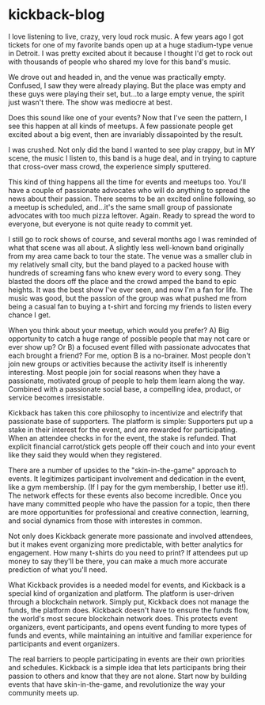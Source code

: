 # kickback-blog

I love listening to live, crazy, very loud rock music. A few years ago I got tickets for one of my favorite bands open up at a huge stadium-type venue in Detroit. I was pretty excited about it because I thought I'd get to rock out with thousands of people who shared my love for this band's music.

We drove out and headed in, and the venue was practically empty. Confused, I saw they were already playing. But the place was empty and these guys were playing their set, but...to a large empty venue, the spirit just wasn't there. The show was mediocre at best.

Does this sound like one of your events? Now that I've seen the pattern, I see this happen at all kinds of meetups. A few passionate people get excited about a big event, then are invariably dissapointed by the result.

I was crushed. Not only did the band I wanted to see play crappy, but in MY scene, the music I listen to, this band is a huge deal, and in trying to capture that cross-over mass crowd, the experience simply sputtered.

This kind of thing happens all the time for events and meetups too. You'll have a couple of passionate advocates who will do anything to spread the news about their passion. There seems to be an excited online following, so a meetup is scheduled, and...it's the same small group of passionate advocates with too much pizza leftover. Again. Ready to spread the word to everyone, but everyone is not quite ready to commit yet.

I still go to rock shows of course, and several months ago I was reminded of what that scene was all about. A slightly less well-known band originally from my area came back to tour the state. The venue was a smaller club in my relatively small city, but the band played  to a packed house with hundreds of screaming fans who knew every word to every song. They blasted the doors off the place and the crowd amped the band to epic heights. It was the best show I've ever seen, and now I'm a fan for life. The music was good, but the passion of the group was what pushed me from being a casual fan to buying a t-shirt and forcing my friends to listen every chance I get. 

When you think about your meetup, which would you prefer? A) Big opportunity to catch a huge range of possible people that may not care or ever show up? Or B) a focused event filled with passionate advocates that each brought a friend? For me, option B is a no-brainer. Most people don't join new groups or activities because the activity itself is inherently interesting. Most people join for social reasons when they have a passionate, motivated group of people to help them learn along the way. Combined with a passionate social base, a compelling idea, product, or service becomes irresistable.

Kickback has taken this core philosophy to incentivize and electrify that passionate base of supporters. The platform is simple: Supporters put up a stake in their interest for the event, and are rewarded for participating. When an attendee checks in for the event, the stake is refunded. That explicit financial carrot/stick gets people off their couch and into your event like they said they would when they registered.

There are a number of upsides to the "skin-in-the-game" approach to events. It legitimizes participant involvement and dedication in the event, like a gym membership. (If I pay for the gym membership, I better use it!). The network effects for these events also become incredible. Once you have many committed people who have the passion for a topic, then there are more opportunities for professional and creative connection, learning, and social dynamics from those with interestes in common. 

Not only does Kickback generate more passionate and involved attendees, but it makes event organizing more predictable, with better analytics for engagement. How many t-shirts do you need to print? If attendees put up money to say they'll be there, you can make a much more accurate prediction of what you'll need.

What Kickback provides is a needed model for events, and Kickback is a special kind of organization and platform. The platform is user-driven through a blockchain network. Simply put, Kickback does not manage the funds, the platform does. Kickback doesn't have to ensure the funds flow, the world's most secure blockchain network does. This protects event organizers, event participants, and opens event funding to more types of funds and events, while maintaining an intuitive and familiar experience for participants and event organizers.

The real barriers to people participating in events are their own priorities and schedules. Kickback is a simple idea that lets participants bring their passion to others and know that they are not alone. Start now by building events that have skin-in-the-game, and revolutionize the way your community meets up.

